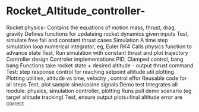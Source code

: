 # Rocket_Altitude_controller-

Rocket physics-
    Contains the equations of motion mass, thrust, drag, gravity
    Defines functions for updateing rocket dynamics given inputs
    Test, simulate free fall and constant thrust cases
Simulation
    A time step simulation loop numerical integrator, eg, Euler RK4
    Calls physics function to advance state
    Test, Run simulation with constant thrust and plot trajectory
Controller design
    Controler implementations PID, Clamped control, bang bang
    Functions take rocket state + desired altitude - output thrust command
    Test: step response control for reaching setpoint altitude
util plotting 
    Plotting utilities, altitude vs time, velocity , control effor
    Reusable code for all steps
    Test, plot sample sine/cosine signals
Demo test
    Integrates all module: physics, simulation controller, plotting
    Runs pull demo scenario (eg target altitude tracking)
    Test, ensure output plots+final altitude error are correct


